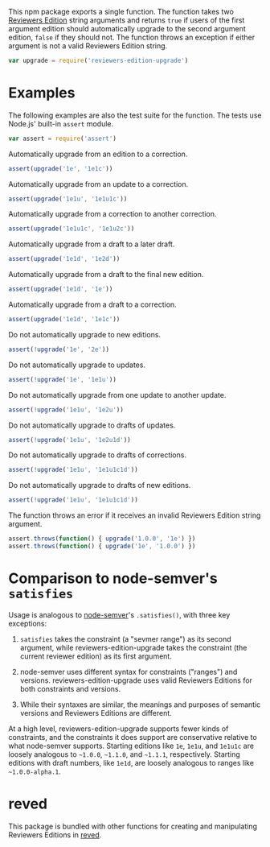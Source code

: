 This npm package exports a single function. The function takes two
[Reviewers Edition][reved] string arguments and returns `true` if users
of the first argument edition should automatically upgrade to the second
argument edition, `false` if they should not. The function throws an
exception if either argument is not a valid Reviewers Edition string.

[reved]: https://npmjs.com/packages/reviewers-edition-parse

```javascript
var upgrade = require('reviewers-edition-upgrade')
```

# Examples

The following examples are also the test suite for the function. The
tests use Node.js' built-in `assert` module.

```javascript
var assert = require('assert')
```

Automatically upgrade from an edition to a correction.

```javascript
assert(upgrade('1e', '1e1c'))
```

Automatically upgrade from an update to a correction.

```javascript
assert(upgrade('1e1u', '1e1u1c'))
```

Automatically upgrade from a correction to another correction.

```javascript
assert(upgrade('1e1u1c', '1e1u2c'))
```

Automatically upgrade from a draft to a later draft.

```javascript
assert(upgrade('1e1d', '1e2d'))
```

Automatically upgrade from a draft to the final new edition.

```javascript
assert(upgrade('1e1d', '1e'))
```

Automatically upgrade from a draft to a correction.

```javascript
assert(upgrade('1e1d', '1e1c'))
```

Do not automatically upgrade to new editions.

```javascript
assert(!upgrade('1e', '2e'))
```

Do not automatically upgrade to updates.

```javascript
assert(!upgrade('1e', '1e1u'))
```

Do not automatically upgrade from one update to another update.

```javascript
assert(!upgrade('1e1u', '1e2u'))
```

Do not automatically upgrade to drafts of updates.

```javascript
assert(!upgrade('1e1u', '1e2u1d'))
```

Do not automatically upgrade to drafts of corrections.

```javascript
assert(!upgrade('1e1u', '1e1u1c1d'))
```

Do not automatically upgrade to drafts of new editions.

```javascript
assert(!upgrade('1e1u', '1e1u1c1d'))
```

The function throws an error if it receives an invalid Reviewers Edition
string argument.

```javascript
assert.throws(function() { upgrade('1.0.0', '1e') })
assert.throws(function() { upgrade('1e', '1.0.0') })
```

# Comparison to node-semver's `satisfies`

Usage is analogous to [node-semver][node-semver]'s `.satisfies()`, with
three key exceptions:

1. `satisfies` takes the constraint (a "sevmer range") as its second
   argument, while reviewers-edition-upgrade takes the constraint (the
   current reviewer edition) as its first argument.

2. node-semver uses different syntax for constraints ("ranges") and
   versions. reviewers-edition-upgrade uses valid Reviewers Editions for
   both constraints and versions.

3. While their syntaxes are similar, the meanings and purposes of semantic
   versions and Reviewers Editions are different.

[node-semver]: https://www.npmjs.com/package/semver

At a high level, reviewers-edition-upgrade supports fewer kinds of
constraints, and the constraints it does support are conservative
relative to what node-semver supports. Starting editions like `1e`,
`1e1u`, and `1e1u1c` are loosely analogous to `~1.0.0`, `~1.1.0`, and
`~1.1.1`, respectively. Starting editions with draft numbers, like
`1e1d`, are loosely analogous to ranges like `~1.0.0-alpha.1`.

# reved

This package is bundled with other functions for
creating and manipulating Reviewers Editions in
[reved](https://www.npmjs.com/packages/reved).
